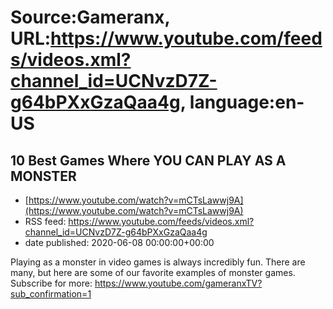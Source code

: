 # Source:Gameranx, URL:https://www.youtube.com/feeds/videos.xml?channel_id=UCNvzD7Z-g64bPXxGzaQaa4g, language:en-US

## 10 Best Games Where YOU CAN PLAY AS A MONSTER
 - [https://www.youtube.com/watch?v=mCTsLawwj9A](https://www.youtube.com/watch?v=mCTsLawwj9A)
 - RSS feed: https://www.youtube.com/feeds/videos.xml?channel_id=UCNvzD7Z-g64bPXxGzaQaa4g
 - date published: 2020-06-08 00:00:00+00:00

Playing as a monster in video games is always incredibly fun. There are many, but here are some of our favorite examples of monster games.
Subscribe for more: https://www.youtube.com/gameranxTV?sub_confirmation=1

